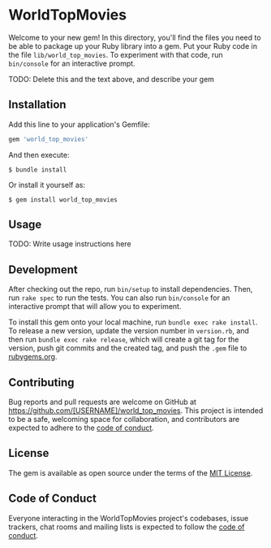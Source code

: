 # WorldTopMovies

Welcome to your new gem! In this directory, you'll find the files you need to be able to package up your Ruby library into a gem. Put your Ruby code in the file `lib/world_top_movies`. To experiment with that code, run `bin/console` for an interactive prompt.

TODO: Delete this and the text above, and describe your gem

## Installation

Add this line to your application's Gemfile:

```ruby
gem 'world_top_movies'
```

And then execute:

    $ bundle install

Or install it yourself as:

    $ gem install world_top_movies

## Usage

TODO: Write usage instructions here

## Development

After checking out the repo, run `bin/setup` to install dependencies. Then, run `rake spec` to run the tests. You can also run `bin/console` for an interactive prompt that will allow you to experiment.

To install this gem onto your local machine, run `bundle exec rake install`. To release a new version, update the version number in `version.rb`, and then run `bundle exec rake release`, which will create a git tag for the version, push git commits and the created tag, and push the `.gem` file to [rubygems.org](https://rubygems.org).

## Contributing

Bug reports and pull requests are welcome on GitHub at https://github.com/[USERNAME]/world_top_movies. This project is intended to be a safe, welcoming space for collaboration, and contributors are expected to adhere to the [code of conduct](https://github.com/[USERNAME]/world_top_movies/blob/master/CODE_OF_CONDUCT.md).

## License

The gem is available as open source under the terms of the [MIT License](https://opensource.org/licenses/MIT).

## Code of Conduct

Everyone interacting in the WorldTopMovies project's codebases, issue trackers, chat rooms and mailing lists is expected to follow the [code of conduct](https://github.com/[USERNAME]/world_top_movies/blob/master/CODE_OF_CONDUCT.md).
